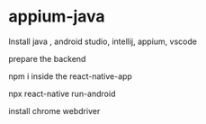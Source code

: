 # appium-java

Install java , android studio, intellij, appium, vscode 

prepare the backend

npm i inside the react-native-app

npx react-native run-android

install chrome webdriver